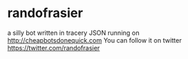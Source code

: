 # randofrasier
a silly bot written in tracery JSON running on http://cheapbotsdonequick.com
You can follow it on twitter https://twitter.com/randofrasier
